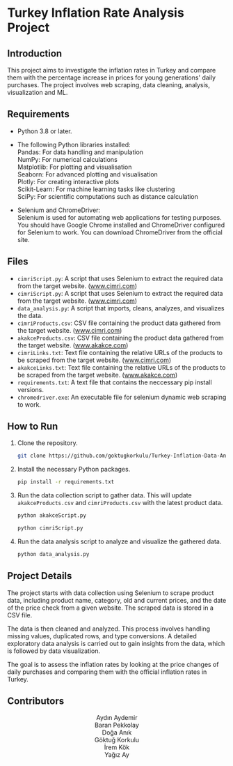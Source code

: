 # Turkey Inflation Rate Analysis Project

## Introduction

This project aims to investigate the inflation rates in Turkey and compare them with the percentage increase in prices for young generations' daily purchases. The project involves web scraping, data cleaning, analysis, visualization and ML.

## Requirements

- Python 3.8 or later.
- The following Python libraries installed:
  <br>Pandas: For data handling and manipulation
  <br>NumPy: For numerical calculations
  <br>Matplotlib: For plotting and visualisation
  <br>Seaborn: For advanced plotting and visualisation
  <br>Plotly: For creating interactive plots
  <br>Scikit-Learn: For machine learning tasks like clustering
  <br>SciPy: For scientific computations such as distance calculation

- Selenium and ChromeDriver:
  <br>Selenium is used for automating web applications for testing purposes. You should have Google Chrome installed and ChromeDriver configured for Selenium to work. You can download ChromeDriver from the official site.

## Files

- `cimriScript.py`: A script that uses Selenium to extract the required data from the target website. (www.cimri.com)
- `cimriScript.py`: A script that uses Selenium to extract the required data from the target website. (www.cimri.com)
- `data_analysis.py`: A script that imports, cleans, analyzes, and visualizes the data.
- `cimriProducts.csv`: CSV file containing the product data gathered from the target website. (www.cimri.com)
- `akakceProducts.csv`: CSV file containing the product data gathered from the target website. (www.akakce.com)
- `cimriLinks.txt`: Text file containing the relative URLs of the products to be scraped from the target website. (www.cimri.com)
- `akakceLinks.txt`: Text file containing the relative URLs of the products to be scraped from the target website. (www.akakce.com)
- `requirements.txt`: A text file that contains the neccessary pip install versions.
- `chromedriver.exe`: An executable file for selenium dynamic web scraping to work.

## How to Run

1. Clone the repository.

   ```bash
   git clone https://github.com/goktugkorkulu/Turkey-Inflation-Data-Analysis.git
   ```

2. Install the necessary Python packages.

   ```bash
   pip install -r requirements.txt
   ```

3. Run the data collection script to gather data. This will update `akakceProducts.csv` and `cimriProducts.csv` with the latest product data.

   ```bash
   python akakceScript.py
   ```

   ```bash
   python cimriScript.py
   ```

4. Run the data analysis script to analyze and visualize the gathered data.
   ```bash
   python data_analysis.py
   ```

## Project Details

The project starts with data collection using Selenium to scrape product data, including product name, category, old and current prices, and the date of the price check from a given website. The scraped data is stored in a CSV file.

The data is then cleaned and analyzed. This process involves handling missing values, duplicated rows, and type conversions. A detailed exploratory data analysis is carried out to gain insights from the data, which is followed by data visualization.

The goal is to assess the inflation rates by looking at the price changes of daily purchases and comparing them with the official inflation rates in Turkey.

## Contributors

<center>
Aydın Aydemir<br>
Baran Pekkolay<br>
Doğa Anık<br>
Göktuğ Korkulu<br>
İrem Kök<br>
Yağız Ay<br>
</center>

